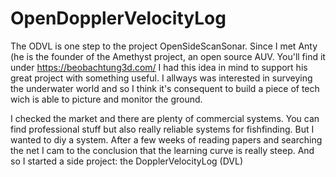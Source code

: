 # OpenDopplerVelocityLog

The ODVL is one step to the project OpenSideScanSonar. Since I met Anty (he is the founder of the Amethyst project, an open source AUV. You'll find it under https://beobachtung3d.com/ I had this idea in mind to support his great project with something useful. I allways was  interested in surveying the underwater world and so I think it's  consequent to build a piece of tech wich is able to picture and monitor the ground. 

I checked the market and there are plenty of commercial systems. You can find professional stuff but also really reliable systems for fishfinding. But I wanted to diy a system. After a few weeks of reading papers and searching the net I cam to the conclusion that the learning curve is really steep. And so I started a side project: the DopplerVelocityLog (DVL) 
